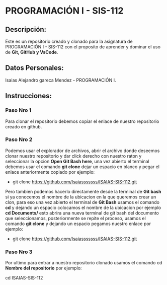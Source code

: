 
# PROGRAMACIÓN I - SIS-112

## Descripción: 
Este es un repositorio creado y clonado para la asignatura de PROGRAMACIÓN I - SIS-112 con el proposito de aprender y dominar el uso de **Git, GitHub y VsCode**.

## Datos Personales: 
Isaias Alejandro gareca Mendez - PROGRAMACIÓN I.

## Instrucciones: 

### Paso Nro 1
Para clonar el repositorio debemos copiar el enlace de nuestro repositorio creado en github.

### Paso Nro 2
Podemos usar el explorador de archivos, abrir el archivo donde deseemos clonar nuestro repositorio y dar click derecho con nuestro raton y seleccionar la opcion **Open Git Bash here**, una vez abierto el terminal debemos usar el comando **git clone** dejar un espacio en blanco y pegar el enlace anteriormente copiado por ejemplo:

- git clone https://github.com/Isaiasssssss/ISAIAS-SIS-112.git

Pero tambien podemos hacerlo directamente desde la terminal de **Git bash** si ya conocemos el nombre de la ubicacion en la que queremos crear un clon, para eso una vez abierto el terminal de **Git Bash** usamos el comando **cd** y dejando un espacio colocamos el nombre de la ubicacion por ejemplo **cd Documents/** esto abrira una nueva terminal de git bash del documento que seleccionamos, posteriormente se repite el proceso, usamos el comando **git clone** y dejando un espacio pegamos nuestro enlace por ejemplo:

- git clone https://github.com/Isaiasssssss/ISAIAS-SIS-112.git

### Paso Nro 3
Por ultimo para entrar a nuestro repositorio clonado usamos el comando cd **Nombre del repositorio** por ejemplo: 

cd ISAIAS-SIS-112
